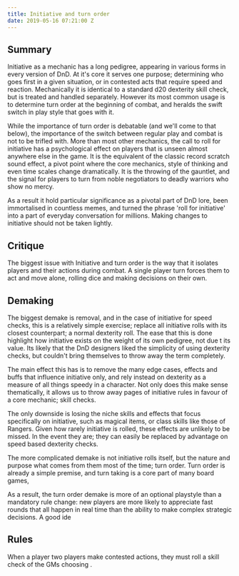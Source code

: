 ```yaml
---
title: Initiative and turn order
date: 2019-05-16 07:21:00 Z
---
```


## Summary 

Initiative as a mechanic has a long pedigree, appearing in various forms in every version of DnD. At it's core it serves one purpose; determining who goes first in a given situation, or in contested acts that require speed and reaction. Mechanically it is identical to a standard d20 dexterity skill check, but is treated and handled separately. However its most common usage is to determine turn order at the beginning of combat, and heralds the swift switch in play style that goes with it. 

While the importance of turn order is debatable (and we'll come to that below), the importance of the switch between regular play and combat is not to be trifled with. More than most other mechanics, the call to roll for initiative has a psychological effect on players that is unseen almost anywhere else in the game. It is the equivalent of the classic record scratch sound effect, a pivot point where the core mechanics, style of thinking and even time scales change dramatically. It is the throwing of the gauntlet, and the signal for players to turn from noble negotiators to deadly warriors who show no mercy. 

As a result it hold particular significance as a pivotal part of DnD lore, been immortalised in countless memes, and turned the phrase 'roll for initiative' into a part of everyday conversation for millions. Making changes to initiative should not be taken lightly. 

## Critique 

The biggest issue with Initiative and turn order is the way that it isolates players and their actions during combat. A single player turn forces them to act and move alone, rolling dice and making decisions on their own. 

## Demaking


The biggest demake is removal, and in the case of initiative for speed checks, this is a relatively simple exercise; replace all initiative rolls with its closest counterpart; a normal dexterity roll. The ease that this is done highlight how initiative exists on the weight of its own pedigree, not due t its value. Its likely that the DnD designers liked the simplicity of using dexterity checks, but couldn't bring themselves to throw away the term completely.  

The main effect this has is to remove the many edge cases, effects and buffs that influence initiative only, and rely instead on dexterity as a measure of all things speedy in a character. Not only does this make sense thematically, it allows us to throw away pages of initiative rules in favour of a core mechanic; skill checks.

The only downside is losing the niche skills and effects that focus specifically on initiative, such as magical items, or class skills like those of Rangers. Given how rarely initiative is rolled, these effects are unlikely to be missed. In the event they are; they can easily be replaced by advantage on speed based dexterity checks. 

The more complicated demake is not initiative rolls itself, but the nature and purpose what comes from them most of the time; turn order. Turn order is already a simple premise, and turn taking is a core part of many board games, 

As a result, the turn order demake is more of an optional playstyle than a mandatory rule change: new players are more likely to appreciate fast rounds that all happen in real time than the ability to make complex strategic decisions. A good ide

## Rules

When a player two players make contested actions, they must roll a skill check of the GMs choosing .  